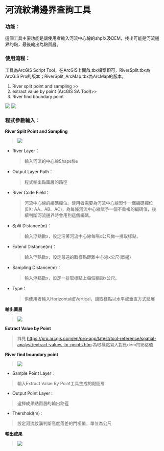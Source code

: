 # 河流紋溝邊界查詢工具
### 功能：
這個工具主要功能是讓使用者輸入河流中心線的shp以及DEM，找出可能是河流邊界的點，最後輸出為點圖層。
###    使用流程：
工具為ArcGIS Script Tool，在ArcGIS上開啟.tbx檔案即可，RiverSplit.tbx為ArcGIS Pro的版本；RiverSplit_ArcMap.tbx為ArcMap的版本。

1.	River split point and sampling >>
2.	extract value by point (ArcGIS SA Tool)>>
3.	River find boundary point

![](https://i.imgur.com/SR9Di1h.png)
![](https://i.imgur.com/9jxLs0k.png)


###    程式參數輸入：

**River Split Point and Sampling**
> ![](https://i.imgur.com/S2ESZce.png)
* River Layer：
    >輸入河流的中心線Shapefile
* Output Layer Path：
    >程式輸出點圖層的路徑
* River Code Field：
    >河流中心線的編碼欄位。使用者需要為河流中心線製作一個編碼欄位(EX: AA、AB、AC)，為每條河流中心線賦予一個不重複的編碼值，後續判斷河流邊界時會用到這個編碼。
* Split Distance(m)：
    > 輸入浮點數x，設定沿著河流中心線每隔x公尺做一排取樣點。
* Extend Distance(m)：
    >輸入浮點數x，設定最遠的取樣點距離中心線x公尺(單邊)
* Sampling Distance(m)：
    >輸入浮點數x，設定一排取樣點上每個相距x公尺。
* Type：
    >供使用者輸入Horizontal或Vertical，讓取樣點以水平或垂直方式延展


**輸出圖層**
> ![](https://i.imgur.com/k3pspR0.png)

**Extract Value by Point**
> 詳見 https://pro.arcgis.com/en/pro-app/latest/tool-reference/spatial-analyst/extract-values-to-points.htm
為取樣點寫入對應dem的網格值

**River find boundary point**
> ![](https://i.imgur.com/pDwfGge.png)
*    Sample Point Layer : 
> 輸入Extract Value By Point工具生成的點圖層
*    Output Point Layer : 
> 選擇成果點圖層的輸出路徑
*    Thershold(m) : 
   > 設定河流紋溝判斷高度落差的門檻值，單位為公尺
   > 
**輸出成果**
> ![](https://i.imgur.com/AwSjigZ.png)
